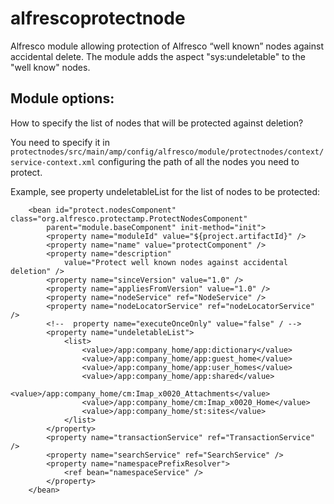 # alfrescoprotectnode
Alfresco module allowing protection of Alfresco “well known” nodes against accidental delete.
The module adds the aspect "sys:undeletable" to the "well know" nodes.

## Module options:
How to specify the list of nodes that will be protected against deletion?

You need to specify it in  `protectnodes/src/main/amp/config/alfresco/module/protectnodes/context/service-context.xml` configuring the path of all the nodes you need to protect.

Example, see property undeletableList for the list of nodes to be protected:

```
	<bean id="protect.nodesComponent" class="org.alfresco.protectamp.ProtectNodesComponent"
		parent="module.baseComponent" init-method="init">
		<property name="moduleId" value="${project.artifactId}" />  
		<property name="name" value="protectComponent" />
		<property name="description"
			value="Protect well known nodes against accidental deletion" />
		<property name="sinceVersion" value="1.0" />
		<property name="appliesFromVersion" value="1.0" />
		<property name="nodeService" ref="NodeService" />
		<property name="nodeLocatorService" ref="nodeLocatorService" />
		<!--  property name="executeOnceOnly" value="false" / -->
		<property name="undeletableList">
			<list>
				<value>/app:company_home/app:dictionary</value>
				<value>/app:company_home/app:guest_home</value>
				<value>/app:company_home/app:user_homes</value>
				<value>/app:company_home/app:shared</value>
				<value>/app:company_home/cm:Imap_x0020_Attachments</value>
				<value>/app:company_home/cm:Imap_x0020_Home</value>
				<value>/app:company_home/st:sites</value>
			</list>
		</property>
		<property name="transactionService" ref="TransactionService" />
		<property name="searchService" ref="SearchService" />
		<property name="namespacePrefixResolver">
            <ref bean="namespaceService" />
        </property>
	</bean>
```



